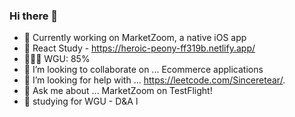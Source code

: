 ### Hi there 👋
- 🔭  Currently working on MarketZoom, a native iOS app
- 🌱  React Study - https://heroic-peony-ff319b.netlify.app/
- 👨🏽‍🏫  WGU: 85%
- 👯  I’m looking to collaborate on ... Ecommerce applications
- 🤔  I’m looking for help with ... https://leetcode.com/Sinceretear/.
- 💬 Ask me about ... MarketZoom on TestFlight!
- 🤔 studying for WGU - D&A l

<!--
**Sinceretear/Sinceretear** is a ✨ _special_ ✨ repository because its `README.md` (this file) appears on your GitHub profile.

Here are some ideas to get you started:


- 👯 I’m looking to collaborate on ...
- 🤔 I’m looking for help with ...
- 💬 Ask me about ...
- 📫 How to reach me: ...

- ⚡ Fun fact: ...
-->
